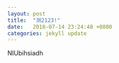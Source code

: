 ```yaml
---
layout: post
title:  "测2123!"
date:   2018-07-14 23:24:48 +0800
categories: jekyll update
---
```


NIUbihsiadh
